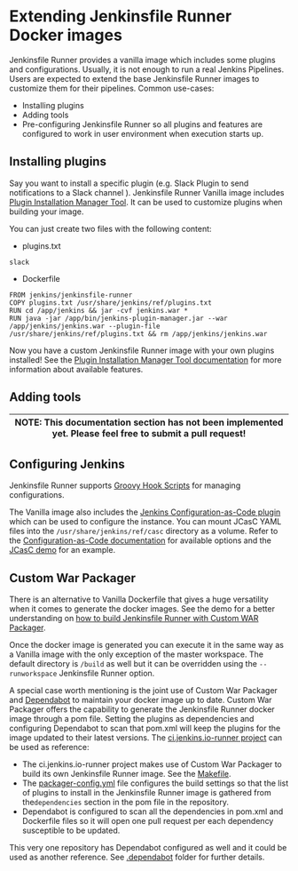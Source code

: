 # Extending Jenkinsfile Runner Docker images

Jenkinsfile Runner provides a vanilla image which includes some plugins and configurations.
Usually, it is not enough to run a real Jenkins Pipelines.
Users are expected to extend the base Jenkinsfile Runner images to customize them for their pipelines.
Common use-cases:

* Installing plugins
* Adding tools
* Pre-configuring Jenkinsfile Runner so all plugins and features are configured to work in user environment
  when execution starts up.

## Installing plugins

Say you want to install a specific plugin (e.g. Slack Plugin to send notifications to a Slack channel ).
Jenkinsfile Runner Vanilla image includes [Plugin Installation Manager Tool](https://github.com/jenkinsci/plugin-installation-manager-tool).
It can be used to customize plugins when building your image.

You can just create two files with the following content:

- plugins.txt
```
slack
```

- Dockerfile
```
FROM jenkins/jenkinsfile-runner
COPY plugins.txt /usr/share/jenkins/ref/plugins.txt
RUN cd /app/jenkins && jar -cvf jenkins.war *
RUN java -jar /app/bin/jenkins-plugin-manager.jar --war /app/jenkins/jenkins.war --plugin-file /usr/share/jenkins/ref/plugins.txt && rm /app/jenkins/jenkins.war
```

Now you have a custom Jenkinsfile Runner image with your own plugins installed!
See the [Plugin Installation Manager Tool documentation](https://github.com/jenkinsci/plugin-installation-manager-tool) for more information about available features.

## Adding tools

| NOTE: This documentation section has not been implemented yet. Please feel free to submit a pull request! |
| --- |

## Configuring Jenkins

Jenkinsfile Runner supports [Groovy Hook Scripts](https://www.jenkins.io/doc/book/managing/groovy-hook-scripts/) for managing configurations.

The Vanilla image also includes the [Jenkins Configuration-as-Code plugin](https://github.com/jenkinsci/configuration-as-code-plugin) which can be used to configure the instance.
You can mount JCasC YAML files into the `/usr/share/jenkins/ref/casc` directory as a volume.
Refer to the [Configuration-as-Code documentation](https://github.com/jenkinsci/configuration-as-code-plugin)
for available options and the [JCasC demo](/demo/casc/README.md) for an example.

## Custom War Packager

There is an alternative to Vanilla Dockerfile that gives a huge versatility when it comes to generate the docker images.
See the demo for a better understanding on [how to build Jenkinsfile Runner with Custom WAR Packager](/demo/cwp).

Once the docker image is generated you can execute it in the same way as a Vanilla image with the only exception of the master workspace.
The default directory is `/build` as well but it can be overridden using the `--runworkspace` Jenkinsfile Runner option.

A special case worth mentioning is the joint use of Custom War Packager and [Dependabot](https://dependabot.com) to maintain your docker image up to date.
Custom War Packager offers the capability to generate the Jenkinsfile Runner docker image through a pom file.
Setting the plugins as dependencies and configuring Dependabot to scan that pom.xml will keep the plugins for the image updated to their latest versions.
The [ci.jenkins.io-runner project](https://github.com/jenkinsci/ci.jenkins.io-runner) can be used as reference:

* The ci.jenkins.io-runner project makes use of Custom War Packager to build its own Jenkinsfile Runner image.
See the [Makefile](https://github.com/jenkinsci/ci.jenkins.io-runner/blob/66c959ca68aa3379d8eb2bdae39c884adf1fe908/Makefile#L39-L42).
* The [packager-config.yml](https://github.com/jenkinsci/ci.jenkins.io-runner/blob/eb571f5594708c3fbad167032326765257398354/packager-config.yml#L7-L9) file configures the build settings so that the list of plugins to install in the Jenkinsfile Runner image is gathered from the`dependencies` section in the pom file in the repository.
* Dependabot is configured to scan all the dependencies in pom.xml and Dockerfile files so it will open one pull request per each dependency susceptible to be updated.

This very one repository has Dependabot configured as well and it could be used as another reference.
See [.dependabot](.dependabot) folder for further details.
